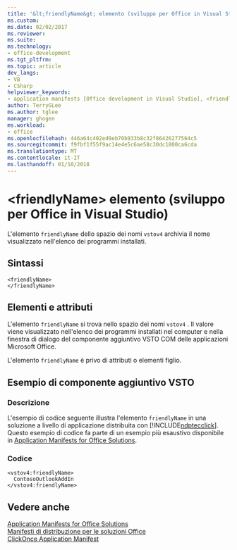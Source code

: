 ```yaml
---
title: '&lt;friendlyName&gt; elemento (sviluppo per Office in Visual Studio) | Documenti Microsoft'
ms.custom: 
ms.date: 02/02/2017
ms.reviewer: 
ms.suite: 
ms.technology:
- office-development
ms.tgt_pltfrm: 
ms.topic: article
dev_langs:
- VB
- CSharp
helpviewer_keywords:
- application manifests [Office development in Visual Studio], <friendlyName> element
author: TerryGLee
ms.author: tglee
manager: ghogen
ms.workload:
- office
ms.openlocfilehash: 446a64c402ed9eb70b933b8c32f86426277564c5
ms.sourcegitcommit: f9fbf1f55f9ac14e4e5c6ae58c30dc1800ca6cda
ms.translationtype: MT
ms.contentlocale: it-IT
ms.lasthandoff: 01/10/2018
---
```

# <a name="ltfriendlynamegt-element-office-development-in-visual-studio"></a>&lt;friendlyName&gt; elemento (sviluppo per Office in Visual Studio)
  L'elemento `friendlyName` dello spazio dei nomi `vstov4` archivia il nome visualizzato nell'elenco dei programmi installati.  
  
## <a name="syntax"></a>Sintassi  
  
```  
<friendlyName>  
</friendlyName>  
```  
  
## <a name="elements-and-attributes"></a>Elementi e attributi  
 L'elemento `friendlyName` si trova nello spazio dei nomi `vstov4` . Il valore viene visualizzato nell'elenco dei programmi installati nel computer e nella finestra di dialogo del componente aggiuntivo VSTO COM delle applicazioni Microsoft Office.  
  
 L'elemento `friendlyName` è privo di attributi o elementi figlio.  
  
## <a name="vsto-add-in-example"></a>Esempio di componente aggiuntivo VSTO  
  
### <a name="description"></a>Descrizione  
 L'esempio di codice seguente illustra l'elemento `friendlyName` in una soluzione a livello di applicazione distribuita con [!INCLUDE[ndptecclick](../vsto/includes/ndptecclick-md.md)]. Questo esempio di codice fa parte di un esempio più esaustivo disponibile in [Application Manifests for Office Solutions](../vsto/application-manifests-for-office-solutions.md).  
  
### <a name="code"></a>Codice  
  
```  
<vstov4:friendlyName>  
  ContosoOutlookAddIn  
</vstov4:friendlyName>  
```  
  
## <a name="see-also"></a>Vedere anche  
 [Application Manifests for Office Solutions](../vsto/application-manifests-for-office-solutions.md)   
 [Manifesti di distribuzione per le soluzioni Office](../vsto/deployment-manifests-for-office-solutions.md)   
 [ClickOnce Application Manifest](/visualstudio/deployment/clickonce-application-manifest)  
  
  